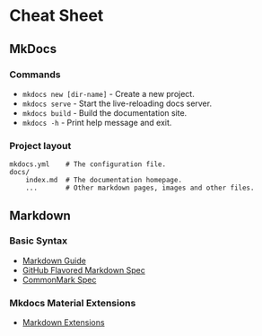 # Cheat Sheet

## MkDocs

### Commands

* `mkdocs new [dir-name]` - Create a new project.
* `mkdocs serve` - Start the live-reloading docs server.
* `mkdocs build` - Build the documentation site.
* `mkdocs -h` - Print help message and exit.

### Project layout

    mkdocs.yml    # The configuration file.
    docs/
        index.md  # The documentation homepage.
        ...       # Other markdown pages, images and other files.

## Markdown

### Basic Syntax

* [Markdown Guide](https://www.markdownguide.org/basic-syntax/)
* [GitHub Flavored Markdown Spec](https://github.github.com/gfm/)
* [CommonMark Spec](https://spec.commonmark.org/0.29/)

### Mkdocs Material Extensions

* [Markdown Extensions](https://squidfunk.github.io/mkdocs-material/reference/)
